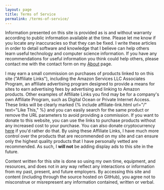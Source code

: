 ```yaml
---
layout: page
title: Terms of Service
permalink: /terms-of-service/
---
```


Information presented on this site is provided as is and without warranty according to public information available at the time. Please let me know if you locate any inaccuracies so that they can be fixed. I write these articles in order to detail software and knowledge that I believe can help others learn useful technology and computer science information. If you have any recommendations for useful information you think could help others, please contact me with the contact form on my [About](/about) page.

I may earn a small commission on purchases of products linked to   on this site ("Affiliate Links"), including the Amazon Services LLC Associates Program, an affiliate advertising program designed to provide a means for sites to earn advertising fees by advertising and linking to Amazon products. Other examples of Affiliate Links you find may be for a company's own Affiliate Program, such as Digital Ocean or Private Internet Access. These links will be clearly marked {% include affiliate-link.html url="/" text="Like This," %} and you can easily search for the same product or remove the URL parameters to avoid providing a commission. If you want to donate to this website, you can use the links to purchase products without any increased cost to your purchase. You can also donate cryptocurrency <a href="bitcoin:{{ site.bitcoin_address }}" data-toggle="modal" data-target="#btc-modal" >here</a> if you'd rather do that. By using these Affiliate Links, I have much more control over the products that are recommended on my site and can ensure only the highest quality products that I have personally vetted are recommended. As such, I **will not** be adding display ads to this site in the future.

Content written for this site is done so using my own time, equipment, and resources, and does not in any way reflect any interactions or information from my past, present, and future employers. By accessing this site and content (including through the source hosted on GitHub), you agree not to misconstrue or misrepresent any information contained, written or verbal.
